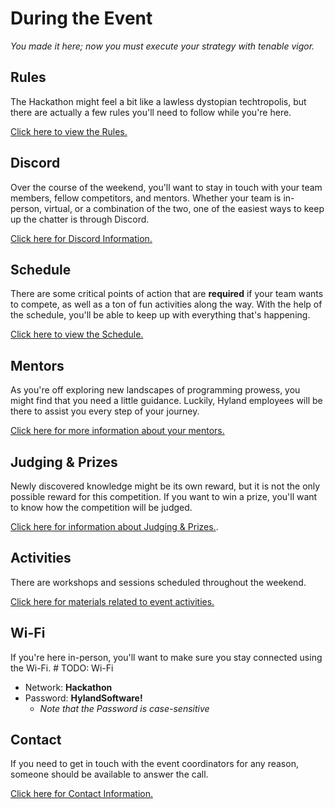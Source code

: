 # During the Event
_You made it here; now you must execute your strategy with tenable vigor._

## Rules
The Hackathon might feel a bit like a lawless dystopian techtropolis, but there are actually a few rules you'll need to follow while you're here.

[Click here to view the Rules.](Rules.md)

## Discord
Over the course of the weekend, you'll want to stay in touch with your team members, fellow competitors, and mentors. Whether your team is in-person, virtual, or a combination of the two, one of the easiest ways to keep up the chatter is through Discord.

[Click here for Discord Information.](../DiscordInformation.md)

## Schedule
There are some critical points of action that are **required** if your team wants to compete, as well as a ton of fun activities along the way. With the help of the schedule, you'll be able to keep up with everything that's happening.

[Click here to view the Schedule.](../Schedule.md)

## Mentors
As you're off exploring new landscapes of programming prowess, you might find that you need a little guidance. Luckily, Hyland employees will be there to assist you every step of your journey.

[Click here for more information about your mentors.](Mentors.md)

## Judging & Prizes
Newly discovered knowledge might be its own reward, but it is not the only possible reward for this competition. If you want to win a prize, you'll want to know how the competition will be judged.

[Click here for information about Judging & Prizes.](JudgingAndPrizes.md).

## Activities
There are workshops and sessions scheduled throughout the weekend.

[Click here for materials related to event activities.](../Activities/StudentDesc.md)

## Wi-Fi
If you're here in-person, you'll want to make sure you stay connected using the Wi-Fi. # TODO: Wi-Fi

- Network: **Hackathon**
- Password: **HylandSoftware!**
  - _Note that the Password is case-sensitive_

## Contact
If you need to get in touch with the event coordinators for any reason, someone should be available to answer the call.

[Click here for Contact Information.](../Contact.md)
